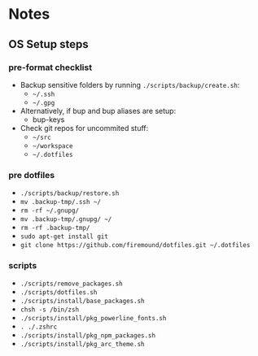 # Notes

## OS Setup steps

### pre-format checklist

- Backup sensitive folders by running `./scripts/backup/create.sh`:
  - `~/.ssh`
  - `~/.gpg`
- Alternatively, if bup and bup aliases are setup:
  - bup-keys
- Check git repos for uncommited stuff:
  - `~/src`
  - `~/workspace`
  - `~/.dotfiles`

### pre dotfiles

  - `./scripts/backup/restore.sh`
  - `mv .backup-tmp/.ssh ~/`
  - `rm -rf ~/.gnupg/`
  - `mv .backup-tmp/.gnupg/ ~/`
  - `rm -rf .backup-tmp/`
  - `sudo apt-get install git`
  - `git clone https://github.com/firemound/dotfiles.git ~/.dotfiles`

### scripts

  - `./scripts/remove_packages.sh`
  - `./scripts/dotfiles.sh`
  - `./scripts/install/base_packages.sh`
  - `chsh -s /bin/zsh`
  - `./scripts/install/pkg_powerline_fonts.sh`
  - `. ./.zshrc`
  - `./scripts/install/pkg_npm_packages.sh`
  - `./scripts/install/pkg_arc_theme.sh`
